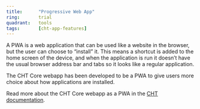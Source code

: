 ```yaml
---
title:      "Progressive Web App"
ring:       trial
quadrant:   tools
tags:       [cht-app-features]
---
```


A PWA is a web application that can be used like a website in the browser, but the user can choose to “install” it. This means a shortcut is added to the home screen of the device, and when the application is run it doesn’t have the usual browser address bar and tabs so it looks like a regular application.

The CHT Core webapp has been developed to be a PWA to give users more choice about how applications are installed.

Read more about the CHT Core webapp as a PWA in the [CHT documentation](https://docs.communityhealthtoolkit.org/core/overview/pwa/). 

